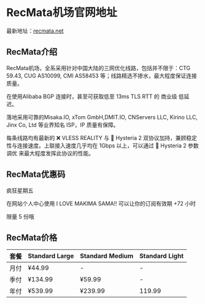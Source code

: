 # RecMata机场官网地址

最新地址：[recmata.net](https://console.recursion.store/register?code=GJashBj6)

## RecMata介绍

RecMata机场，全系采用针对中国大陆的三网优化线路，包括并不限于：CTG 59.43, CUG AS10099, CMI AS58453 等；线路精选不掺水，最大程度保证连接质量。

在使用Alibaba BGP 连接时，甚至可获取低至 13ms TLS RTT 的 商业级 低延迟。

落地采用可靠的Misaka.IO, xTom GmbH,DMIT.IO, CNServers LLC, Kirino LLC, Jinx Co, Ltd 等业界知名 ISP，IP 质量有保障。

每条线路均有最新的 ❌ VLESS REALITY 与 🍩 Hysteria 2 双协议加持，兼顾稳定性与连接速度。上联接入速度几乎均在 1Gbps 以上，可以通过 🍩 Hysteria 2 参数调优 来最大程度发挥此协议的性能。

## RecMata优惠码

疯狂星期五

在网站个人中心使用 I LOVE MAKIMA SAMA!! 可以让你的订阅有效期 +72 小时

限量 5 份哦

## RecMata价格

|套餐|Standard Large|Standard Medium|Standard Light|
|----|----|----|----|
|月付|¥44.99|-|-|
|季付|¥134.99|¥59.99|-|
|年付|¥539.99|¥239.99|119.99|



